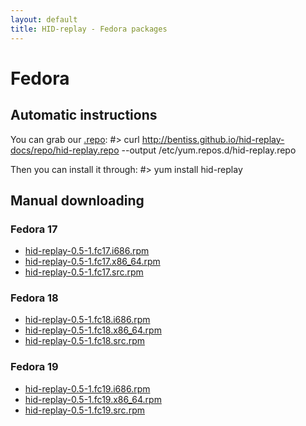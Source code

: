 ```yaml
---
layout: default
title: HID-replay - Fedora packages
---
```


# Fedora

## Automatic instructions
You can grab our [.repo](repo/hid-replay.repo):
	#> curl http://bentiss.github.io/hid-replay-docs/repo/hid-replay.repo --output /etc/yum.repos.d/hid-replay.repo

Then you can install it through:
	#> yum install hid-replay

## Manual downloading

### Fedora 17
* [hid-replay-0.5-1.fc17.i686.rpm](repo/17/i386/hid-replay-0.5-1.fc17.i686.rpm)
* [hid-replay-0.5-1.fc17.x86_64.rpm](repo/17/x86_64/hid-replay-0.5-1.fc17.x86_64.rpm)
* [hid-replay-0.5-1.fc17.src.rpm](repo/17/SRPMS/hid-replay-0.5-1.fc17.src.rpm)

### Fedora 18
* [hid-replay-0.5-1.fc18.i686.rpm](repo/18/i386/hid-replay-0.5-1.fc18.i686.rpm)
* [hid-replay-0.5-1.fc18.x86_64.rpm](repo/18/x86_64/hid-replay-0.5-1.fc18.x86_64.rpm)
* [hid-replay-0.5-1.fc18.src.rpm](repo/18/SRPMS/hid-replay-0.5-1.fc18.src.rpm)

### Fedora 19
* [hid-replay-0.5-1.fc19.i686.rpm](repo/19/i386/hid-replay-0.5-1.fc19.i686.rpm)
* [hid-replay-0.5-1.fc19.x86_64.rpm](repo/19/x86_64/hid-replay-0.5-1.fc19.x86_64.rpm)
* [hid-replay-0.5-1.fc19.src.rpm](repo/19/SRPMS/hid-replay-0.5-1.fc19.src.rpm)
